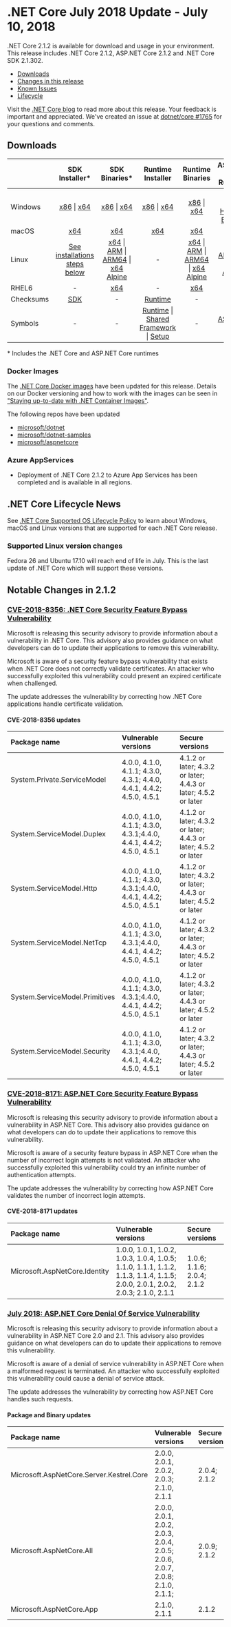 # .NET Core July 2018 Update - July 10, 2018

.NET Core 2.1.2 is available for download and usage in your environment. This release includes .NET Core 2.1.2, ASP.NET Core 2.1.2 and .NET Core SDK 2.1.302.

* [Downloads](#downloads)
* [Changes in this release](#notable-changes-in-212)
* [Known Issues](2.1-known-issues.md)
* [Lifecycle](#net-core-lifecycle-news)

Visit the [.NET Core blog][dotnet-blog] to read more about this release. Your feedback is important and appreciated. We've created an issue at [dotnet/core #1765](https://github.com/dotnet/core/issues/1765) for your questions and comments.

## Downloads

|           | SDK Installer*                                   | SDK Binaries*                            | Runtime Installer                                        | Runtime Binaries                                 | ASP.NET Core Runtime           |
| --------- | :------------------------------------------:     | :----------------------:                 | :---------------------------:                            | :-------------------------:                      | :-----------------:            |
| Windows   | [x86][sdk-win-x86.exe] \| [x64][sdk-win-x64.exe] | [x86][sdk-win-x86] \| [x64][sdk-win-x64] | [x86][runtime-win-x86.exe] \| [x64][runtime-win-x64.exe] | [x86][runtime-win-x86] \| [x64][runtime-win-x64] | [x86][asp-runtime-win-x86.exe] \| [x64][asp-runtime-win-x64.exe] [Hosting Bundle][hosting-win-x64.exe] |
| macOS     | [x64][sdk-mac-x64.pkg]  | [x64][sdk-mac-x64]     | [x64][runtime-mac-x64.pkg] | [x64][runtime-mac-x64] | [x64][asp-runtime-mac-x64] |
| Linux     | [See installations steps below][linux-install]   | [x64][sdk-linux-x64] \| [ARM][sdk-linux-arm-x32] \| [ARM64][sdk-linux-arm-x64] \| [x64 Alpine][sdk-linux-musl-x64] | - | [x64][runtime-linux-x64] \| [ARM][runtime-linux-arm-x32] \| [ARM64][runtime-linux-arm-x64] \| [x64 Alpine][runtime-linux-musl-x64] | [x64][asp-runtime-linux-x64]  \| [ARM32][asp-runtime-linux-arm-x86] \| [x64 Alpine][asp-runtime-linux-musl-x64] |
| RHEL6     | -                                                | [x64][sdk-rhel.6-x64]                    | -                                                        | [x64][runtime-rhel.6-x64] | - |
| Checksums | [SDK][checksums-sdk]                             | -                                        | [Runtime][checksums-runtime]                             | - | - |
| Symbols   | -                                                | -                                        | [Runtime][symbols-coreclr] \| [Shared Framework][symbols-corefx] \| [Setup][symbols-core-setup] | - | [ASP.NET Core][symbols-aspnetcore] |

\* Includes the .NET Core and ASP.NET Core runtimes

### Docker Images

The [.NET Core Docker images](https://hub.docker.com/r/microsoft/dotnet/) have been updated for this release. Details on our Docker versioning and how to work with the images can be seen in ["Staying up-to-date with .NET Container Images"](https://devblogs.microsoft.com/dotnet/staying-up-to-date-with-net-container-images/).

The following repos have been updated

* [microsoft/dotnet](https://github.com/dotnet/dotnet-docker/blob/main/README.md)
* [microsoft/dotnet-samples](https://github.com/dotnet/dotnet-docker/blob/main/README.samples.md)
* [microsoft/aspnetcore](https://github.com/dotnet/dotnet-docker/blob/main/README.aspnet.md)

### Azure AppServices

* Deployment of .NET Core 2.1.2 to Azure App Services has been completed and is available in all regions.

## .NET Core Lifecycle News

See [.NET Core Supported OS Lifecycle Policy](../../os-lifecycle-policy.md) to learn about Windows, macOS and Linux versions that are supported for each .NET Core release.

### Supported Linux version changes

Fedora 26 and Ubuntu 17.10 will reach end of life in July. This is the last update of .NET Core which will support these versions.

## Notable Changes in 2.1.2

### [CVE-2018-8356: .NET Core Security Feature Bypass Vulnerability](https://github.com/dotnet/announcements/issues/73)

Microsoft is releasing this security advisory to provide information about a vulnerability in .NET Core. This advisory also provides guidance on what developers can do to update their applications to remove this vulnerability.

Microsoft is aware of a security feature bypass vulnerability that exists when .NET Core does not correctly validate certificates. An attacker who successfully exploited this vulnerability could present an expired certificate when challenged.

The update addresses the vulnerability by correcting how .NET Core applications handle certificate validation.

#### CVE-2018-8356 updates

| Package name | Vulnerable versions | Secure versions |
| :--- | :--- | :--- |
| System.Private.ServiceModel | 4.0.0, 4.1.0, 4.1.1;  4.3.0, 4.3.1; 4.4.0, 4.4.1, 4.4.2; 4.5.0, 4.5.1 | 4.1.2 or later; 4.3.2 or later; 4.4.3 or later; 4.5.2 or later |
| System.ServiceModel.Duplex | 4.0.0, 4.1.0, 4.1.1; 4.3.0, 4.3.1;4.4.0, 4.4.1, 4.4.2; 4.5.0, 4.5.1 | 4.1.2 or later; 4.3.2 or later; 4.4.3 or later; 4.5.2 or later |
| System.ServiceModel.Http | 4.0.0, 4.1.0, 4.1.1; 4.3.0, 4.3.1;4.4.0, 4.4.1, 4.4.2; 4.5.0, 4.5.1 | 4.1.2 or later; 4.3.2 or later; 4.4.3 or later; 4.5.2 or later |
| System.ServiceModel.NetTcp | 4.0.0, 4.1.0, 4.1.1; 4.3.0, 4.3.1;4.4.0, 4.4.1, 4.4.2; 4.5.0, 4.5.1 | 4.1.2 or later; 4.3.2 or later; 4.4.3 or later; 4.5.2 or later |
| System.ServiceModel.Primitives | 4.0.0, 4.1.0, 4.1.1; 4.3.0, 4.3.1;4.4.0, 4.4.1, 4.4.2; 4.5.0, 4.5.1 | 4.1.2 or later; 4.3.2 or later; 4.4.3 or later; 4.5.2 or later |
| System.ServiceModel.Security | 4.0.0, 4.1.0, 4.1.1; 4.3.0, 4.3.1;4.4.0, 4.4.1, 4.4.2; 4.5.0, 4.5.1 | 4.1.2 or later; 4.3.2 or later; 4.4.3 or later; 4.5.2 or later |

### [CVE-2018-8171: ASP.NET Core Security Feature Bypass Vulnerability](https://github.com/aspnet/Announcements/issues/310)

Microsoft is releasing this security advisory to provide information about a vulnerability in ASP.NET Core. This advisory also provides guidance on what developers can do to update their applications to remove this vulnerability.

Microsoft is aware of a security feature bypass in ASP.NET Core when the number of incorrect login attempts is not validated. An attacker who successfully exploited this vulnerability could try an infinite number of authentication attempts.

The update addresses the vulnerability by correcting how ASP.NET Core validates the number of incorrect login attempts.

#### CVE-2018-8171 updates

| Package name | Vulnerable versions | Secure versions |
| :--- | :--- | :--- |
| Microsoft.AspNetCore.Identity | 1.0.0, 1.0.1, 1.0.2, 1.0.3, 1.0.4, 1.0.5; 1.1.0, 1.1.1, 1.1.2, 1.1.3, 1.1.4, 1.1.5; 2.0.0, 2.0.1, 2.0.2, 2.0.3; 2.1.0, 2.1.1 | 1.0.6; 1.1.6; 2.0.4; 2.1.2 |

### [July 2018: ASP.NET Core Denial Of Service Vulnerability](https://github.com/aspnet/Announcements/issues/311)

Microsoft is releasing this security advisory to provide information about a vulnerability in ASP.NET Core 2.0 and 2.1. This advisory also provides guidance on what developers can do to update their applications to remove this vulnerability.

Microsoft is aware of a denial of service vulnerability in ASP.NET Core when a malformed request is terminated. An attacker who successfully exploited this vulnerability could cause a denial of service attack.

The update addresses the vulnerability by correcting how ASP.NET Core handles such requests.

#### Package and Binary updates

| Package name | Vulnerable versions | Secure versions |
| :--- | :--- | :--- |
| Microsoft.AspNetCore.Server.Kestrel.Core | 2.0.0, 2.0.1, 2.0.2, 2.0.3; 2.1.0, 2.1.1 | 2.0.4; 2.1.2 |
| Microsoft.AspNetCore.All | 2.0.0, 2.0.1, 2.0.2, 2.0.3, 2.0.4, 2.0.5; 2.0.6, 2.0.7, 2.0.8; 2.1.0, 2.1.1; | 2.0.9; 2.1.2 |
| Microsoft.AspNetCore.App | 2.1.0, 2.1.1 | 2.1.2 |

[runtime-linux-x64]: https://download.microsoft.com/download/1/f/7/1f7755c5-934d-4638-b89f-1f4ffa5afe89/dotnet-runtime-2.1.2-linux-x64.tar.gz
[runtime-linux-arm-x32]: https://download.microsoft.com/download/1/f/7/1f7755c5-934d-4638-b89f-1f4ffa5afe89/dotnet-runtime-2.1.2-linux-arm.tar.gz
[runtime-linux-musl-x64]: https://download.microsoft.com/download/1/f/7/1f7755c5-934d-4638-b89f-1f4ffa5afe89/dotnet-runtime-2.1.2-linux-musl-x64.tar.gz
[runtime-linux-arm-x64]: https://download.microsoft.com/download/1/f/7/1f7755c5-934d-4638-b89f-1f4ffa5afe89/dotnet-runtime-2.1.2-linux-arm64.tar.gz
[runtime-rhel.6-x64]: https://download.microsoft.com/download/1/f/7/1f7755c5-934d-4638-b89f-1f4ffa5afe89/dotnet-runtime-2.1.2-rhel.6-x64.tar.gz
[runtime-mac-x64]: https://download.microsoft.com/download/1/f/7/1f7755c5-934d-4638-b89f-1f4ffa5afe89/dotnet-runtime-2.1.2-osx-x64.tar.gz
[runtime-mac-x64.pkg]: https://download.microsoft.com/download/1/f/7/1f7755c5-934d-4638-b89f-1f4ffa5afe89/dotnet-runtime-2.1.2-osx-x64.pkg
[runtime-win-x86]: https://download.microsoft.com/download/1/f/7/1f7755c5-934d-4638-b89f-1f4ffa5afe89/dotnet-runtime-2.1.2-win-x86.zip
[runtime-win-x64]: https://download.microsoft.com/download/1/f/7/1f7755c5-934d-4638-b89f-1f4ffa5afe89/dotnet-runtime-2.1.2-win-x64.zip
[runtime-win-x86.exe]: https://download.microsoft.com/download/1/f/7/1f7755c5-934d-4638-b89f-1f4ffa5afe89/dotnet-runtime-2.1.2-win-x86.exe
[runtime-win-x64.exe]: https://download.microsoft.com/download/1/f/7/1f7755c5-934d-4638-b89f-1f4ffa5afe89/dotnet-runtime-2.1.2-win-x64.exe

[sdk-linux-x64]: https://download.microsoft.com/download/4/0/9/40920432-3302-47a8-b13c-bbc4848ad114/dotnet-sdk-2.1.302-linux-x64.tar.gz
[sdk-linux-arm-x32]:  https://download.microsoft.com/download/4/0/9/40920432-3302-47a8-b13c-bbc4848ad114/dotnet-sdk-2.1.302-linux-arm.tar.gz
[sdk-linux-arm-x64]:  https://download.microsoft.com/download/4/0/9/40920432-3302-47a8-b13c-bbc4848ad114/dotnet-sdk-2.1.302-linux-arm64.tar.gz
[sdk-linux-musl-x64]:  https://download.microsoft.com/download/4/0/9/40920432-3302-47a8-b13c-bbc4848ad114/dotnet-sdk-2.1.302-linux-musl-x64.tar.gz
[sdk-mac-x64]: https://builds.dotnet.microsoft.com/dotnet/Sdk/2.1.302/dotnet-sdk-2.1.302-osx-x64.tar.gz
[sdk-mac-x64.pkg]: https://download.microsoft.com/download/4/0/9/40920432-3302-47a8-b13c-bbc4848ad114/dotnet-sdk-2.1.302-osx-x64.pkg
[sdk-win-x86]: https://download.microsoft.com/download/4/0/9/40920432-3302-47a8-b13c-bbc4848ad114/dotnet-sdk-2.1.302-win-x86.zip
[sdk-win-x64]: https://download.microsoft.com/download/4/0/9/40920432-3302-47a8-b13c-bbc4848ad114/dotnet-sdk-2.1.302-win-x64.zip
[sdk-win-x86.exe]: https://download.microsoft.com/download/4/0/9/40920432-3302-47a8-b13c-bbc4848ad114/dotnet-sdk-2.1.302-win-x86.exe
[sdk-win-x64.exe]: https://download.microsoft.com/download/4/0/9/40920432-3302-47a8-b13c-bbc4848ad114/dotnet-sdk-2.1.302-win-x64.exe
[sdk-rhel.6-x64]:  https://download.microsoft.com/download/4/0/9/40920432-3302-47a8-b13c-bbc4848ad114/dotnet-sdk-2.1.302-rhel.6-x64.tar.gz

[hosting-win-x64.exe]: https://download.microsoft.com/download/1/f/7/1f7755c5-934d-4638-b89f-1f4ffa5afe89/dotnet-hosting-2.1.2-win.exe
[asp-runtime-linux-x64]: https://download.microsoft.com/download/1/f/7/1f7755c5-934d-4638-b89f-1f4ffa5afe89/aspnetcore-runtime-2.1.2-linux-x64.tar.gz
[asp-runtime-linux-arm-x86]:  https://download.microsoft.com/download/1/f/7/1f7755c5-934d-4638-b89f-1f4ffa5afe89/aspnetcore-runtime-2.1.2-linux-arm.tar.gz
[asp-runtime-linux-musl-x64]: https://download.microsoft.com/download/1/f/7/1f7755c5-934d-4638-b89f-1f4ffa5afe89/aspnetcore-runtime-2.1.2-linux-musl-x64.tar.gz
[asp-runtime-mac-x64]: https://download.microsoft.com/download/1/f/7/1f7755c5-934d-4638-b89f-1f4ffa5afe89/aspnetcore-runtime-2.1.2-osx-x64.tar.gz
[asp-runtime-win-x64.exe]: https://download.microsoft.com/download/1/f/7/1f7755c5-934d-4638-b89f-1f4ffa5afe89/aspnetcore-runtime-2.1.2-win-x64.exe
[asp-runtime-win-x86.exe]: https://download.microsoft.com/download/1/f/7/1f7755c5-934d-4638-b89f-1f4ffa5afe89/aspnetcore-runtime-2.1.2-win-x86.exe

[symbols-aspnetcore]: https://download.microsoft.com/download/1/F/7/1F7755C5-934D-4638-B89F-1F4FFA5AFE89/aspnet-2.1.2-symbols.zip
[symbols-coreclr]: https://download.microsoft.com/download/1/F/7/1F7755C5-934D-4638-B89F-1F4FFA5AFE89/coreclr-2.1.2-symbols.zip
[symbols-corefx]: https://download.microsoft.com/download/1/F/7/1F7755C5-934D-4638-B89F-1F4FFA5AFE89/corefx-2.1.2-symbols.zip
[symbols-core-setup]: https://download.microsoft.com/download/1/F/7/1F7755C5-934D-4638-B89F-1F4FFA5AFE89/core-setup-2.1.2-symbols.zip

[checksums-runtime]: https://builds.dotnet.microsoft.com/dotnet/checksums/2.1.2-runtime-sha.txt
[checksums-sdk]: https://builds.dotnet.microsoft.com/dotnet/checksums/2.1.302-sdk-sha.txt

[linux-install]: https://learn.microsoft.com/dotnet/core/install/linux
[dotnet-blog]: https://devblogs.microsoft.com/dotnet/net-core-july-2018-update/
